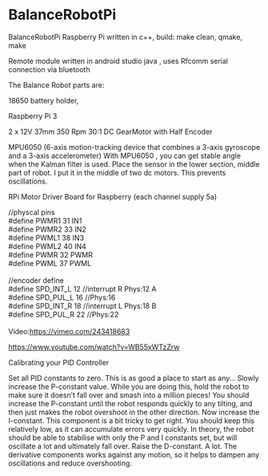 # BalanceRobotPi
BalanceRobotPi Raspberry Pi written in c++, 
build:
make clean, qmake, make

Remote module written in android studio java , uses Rfcomm serial connection via bluetooth

The Balance Robot parts are:

18650 battery holder,

Raspberry Pi 3 

2 x 12V 37mm 350 Rpm 30:1 DC GearMotor with Half Encoder

MPU6050 (6-axis motion-tracking device that combines a 3-axis gyroscope and a 3-axis accelerometer) With MPU6050 , you can get stable angle when the Kalman filter is used. Place the sensor in the lower section, middle part of robot.
I put it in the middle of two dc motors. This prevents oscillations.

RPi Motor Driver Board for Raspberry (each channel supply 5a)<br />

//physcal pins<br />
#define PWMR1  31  IN1 <br />
#define PWMR2  33  IN2 <br />
#define PWML1  38  IN3<br />
#define PWML2  40  IN4<br />
#define PWMR   32  PWMR<br />
#define PWML   37  PWML<br />
<br />
//encoder define<br />
#define SPD_INT_L 12   //interrupt R Phys:12 A<br />
#define SPD_PUL_L 16   //Phys:16<br />
#define SPD_INT_R 18   //interrupt L Phys:18 B<br />
#define SPD_PUL_R 22   //Phys:22<br />
<br />
Video:https://vimeo.com/243418683

https://www.youtube.com/watch?v=WB55xWTzZrw

Calibrating your PID Controller

Set all PID constants to zero. This is as good a place to start as any… Slowly increase the P-constant value. While you are doing this, hold the robot to make sure it doesn’t fall over and smash into a million pieces! You should increase the P-constant until the robot responds quickly to any tilting, and then just makes the robot overshoot in the other direction. Now increase the I-constant. This component is a bit tricky to get right. You should keep this relatively low, as it can accumulate errors very quickly. In theory, the robot should be able to stabilise with only the P and I constants set, but will oscillate a lot and ultimately fall over. Raise the D-constant. A lot. The derivative components works against any motion, so it helps to dampen any oscillations and reduce overshooting.

